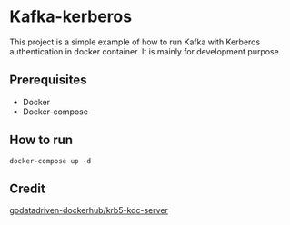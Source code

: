 # Kafka-kerberos
This project is a simple example of how to run Kafka with Kerberos authentication in docker container. It is mainly for development purpose.

## Prerequisites
- Docker
- Docker-compose

## How to run

`docker-compose up -d`

## Credit
[godatadriven-dockerhub/krb5-kdc-server](https://github.com/godatadriven-dockerhub/krb5-kdc-server)